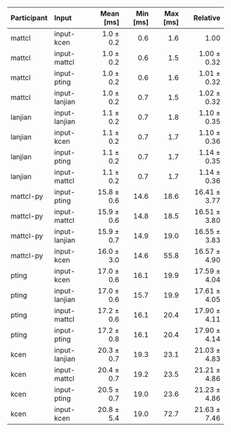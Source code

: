 | Participant | Input | Mean [ms] | Min [ms] | Max [ms] | Relative |
|:---|:---|---:|---:|---:|---:|
| mattcl | input-kcen | 1.0 ± 0.2 | 0.6 | 1.6 | 1.00 |
| mattcl | input-mattcl | 1.0 ± 0.2 | 0.6 | 1.5 | 1.00 ± 0.32 |
| mattcl | input-pting | 1.0 ± 0.2 | 0.6 | 1.6 | 1.01 ± 0.32 |
| mattcl | input-lanjian | 1.0 ± 0.2 | 0.7 | 1.5 | 1.02 ± 0.32 |
| lanjian | input-lanjian | 1.1 ± 0.2 | 0.7 | 1.8 | 1.10 ± 0.35 |
| lanjian | input-kcen | 1.1 ± 0.2 | 0.7 | 1.7 | 1.10 ± 0.36 |
| lanjian | input-pting | 1.1 ± 0.2 | 0.7 | 1.7 | 1.14 ± 0.35 |
| lanjian | input-mattcl | 1.1 ± 0.2 | 0.7 | 1.7 | 1.14 ± 0.36 |
| mattcl-py | input-pting | 15.8 ± 0.6 | 14.6 | 18.6 | 16.41 ± 3.77 |
| mattcl-py | input-mattcl | 15.9 ± 0.6 | 14.8 | 18.5 | 16.51 ± 3.80 |
| mattcl-py | input-lanjian | 15.9 ± 0.7 | 14.9 | 19.0 | 16.55 ± 3.83 |
| mattcl-py | input-kcen | 16.0 ± 3.0 | 14.6 | 55.8 | 16.57 ± 4.90 |
| pting | input-kcen | 17.0 ± 0.6 | 16.1 | 19.9 | 17.59 ± 4.04 |
| pting | input-lanjian | 17.0 ± 0.6 | 15.7 | 19.9 | 17.61 ± 4.05 |
| pting | input-mattcl | 17.2 ± 0.6 | 16.1 | 20.4 | 17.90 ± 4.11 |
| pting | input-pting | 17.2 ± 0.8 | 16.1 | 20.4 | 17.90 ± 4.14 |
| kcen | input-lanjian | 20.3 ± 0.7 | 19.3 | 23.1 | 21.03 ± 4.83 |
| kcen | input-mattcl | 20.4 ± 0.7 | 19.2 | 23.5 | 21.21 ± 4.86 |
| kcen | input-pting | 20.5 ± 0.7 | 19.0 | 23.6 | 21.23 ± 4.86 |
| kcen | input-kcen | 20.8 ± 5.4 | 19.0 | 72.7 | 21.63 ± 7.46 |
